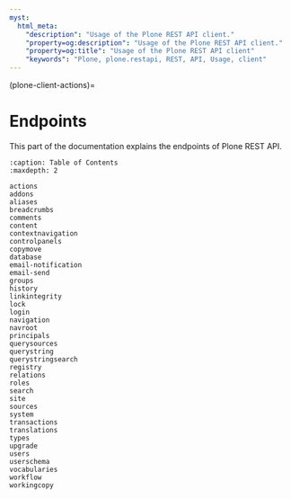 ```yaml
---
myst:
  html_meta:
    "description": "Usage of the Plone REST API client."
    "property=og:description": "Usage of the Plone REST API client."
    "property=og:title": "Usage of the Plone REST API client"
    "keywords": "Plone, plone.restapi, REST, API, Usage, client"
---
```


(plone-client-actions)=

# Endpoints

This part of the documentation explains the endpoints of Plone REST API.

```{toctree}
:caption: Table of Contents
:maxdepth: 2

actions
addons
aliases
breadcrumbs
comments
content
contextnavigation
controlpanels
copymove
database
email-notification
email-send
groups
history
linkintegrity
lock
login
navigation
navroot
principals
querysources
querystring
querystringsearch
registry
relations
roles
search
site
sources
system
transactions
translations
types
upgrade
users
userschema
vocabularies
workflow
workingcopy
```
